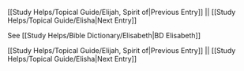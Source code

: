 [[Study Helps/Topical Guide/Elijah, Spirit of|Previous Entry]]  ||  [[Study Helps/Topical Guide/Elisha|Next Entry]]

 See [[Study Helps/Bible Dictionary/Elisabeth|BD Elisabeth]]

[[Study Helps/Topical Guide/Elijah, Spirit of|Previous Entry]]  ||  [[Study Helps/Topical Guide/Elisha|Next Entry]]